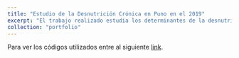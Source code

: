 ```yaml
---
title: "Estudio de la Desnutrición Crónica en Puno en el 2019"
excerpt: "El trabajo realizado estudia los determinantes de la desnutrición crónica en Ayacucho en el año 2019."
collection: "portfolio"
---
```


Para ver los códigos utilizados entre al siguiente [link](https://github.com/hintecole/Actividades-Stata).